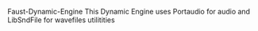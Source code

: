 Faust-Dynamic-Engine
This Dynamic Engine uses Portaudio for audio and LibSndFile for wavefiles utilitities